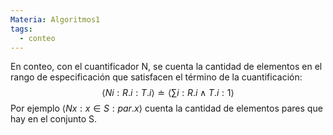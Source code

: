 ```yaml
---
Materia: Algoritmos1
tags:
  - conteo
---
```

En conteo, con el cuantificador N, se cuenta la cantidad de elementos en el rango de especificación que satisfacen el término de la cuantificación:  
$$⟨ N i : R.i : T.i ⟩ \doteq ⟨ \sum i : R.i ∧ T.i : 1 ⟩$$
Por ejemplo $⟨ N x : x \in S : par.x ⟩$ cuenta la cantidad de elementos pares que hay en el conjunto S. 
